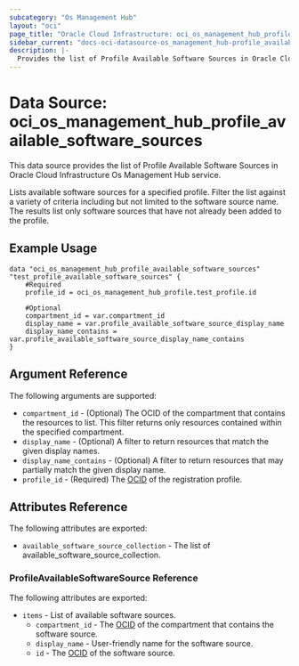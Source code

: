```yaml
---
subcategory: "Os Management Hub"
layout: "oci"
page_title: "Oracle Cloud Infrastructure: oci_os_management_hub_profile_available_software_sources"
sidebar_current: "docs-oci-datasource-os_management_hub-profile_available_software_sources"
description: |-
  Provides the list of Profile Available Software Sources in Oracle Cloud Infrastructure Os Management Hub service
---
```


# Data Source: oci_os_management_hub_profile_available_software_sources
This data source provides the list of Profile Available Software Sources in Oracle Cloud Infrastructure Os Management Hub service.

Lists available software sources for a specified profile. Filter the list against a variety of criteria including but not limited to the software source name. The results list only software sources that have not already been added to the profile.


## Example Usage

```hcl
data "oci_os_management_hub_profile_available_software_sources" "test_profile_available_software_sources" {
	#Required
	profile_id = oci_os_management_hub_profile.test_profile.id

	#Optional
	compartment_id = var.compartment_id
	display_name = var.profile_available_software_source_display_name
	display_name_contains = var.profile_available_software_source_display_name_contains
}
```

## Argument Reference

The following arguments are supported:

* `compartment_id` - (Optional) The OCID of the compartment that contains the resources to list. This filter returns only resources contained within the specified compartment.
* `display_name` - (Optional) A filter to return resources that match the given display names.
* `display_name_contains` - (Optional) A filter to return resources that may partially match the given display name.
* `profile_id` - (Required) The [OCID](https://docs.cloud.oracle.com/iaas/Content/General/Concepts/identifiers.htm) of the registration profile.


## Attributes Reference

The following attributes are exported:

* `available_software_source_collection` - The list of available_software_source_collection.

### ProfileAvailableSoftwareSource Reference

The following attributes are exported:

* `items` - List of available software sources.
	* `compartment_id` - The [OCID](https://docs.cloud.oracle.com/iaas/Content/General/Concepts/identifiers.htm) of the compartment that contains the software source.
	* `display_name` - User-friendly name for the software source.
	* `id` - The [OCID](https://docs.cloud.oracle.com/iaas/Content/General/Concepts/identifiers.htm) of the software source.

